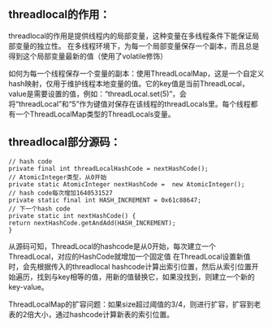 ## threadlocal的作用：    
threadlocal的作用是提供线程内的局部变量，这种变量在多线程条件下能保证局部变量的独立性。
在多线程环境下，为每一个局部变量保存一个副本，而且总是得到这个局部变量最新的值（使用了volatile修饰）

如何为每一个线程保存一个变量的副本：使用ThreadLocalMap，这是一个自定义hash映射，仅用于维护线程本地变量的值。它的key值是当前ThreadLocal，value是需要设置的值，例如：“threadLocal.set(5)”，会将“threadLocal”和“5”作为键值对保存在该线程的threadLocals里。每个线程都有一个ThreadLocalMap类型的ThreadLocals变量。


## threadlocal部分源码：
    
    // hash code
    private final int threadLocalHashCode = nextHashCode();
    // AtomicInteger类型，从0开始
    private static AtomicInteger nextHashCode =  new AtomicInteger();
    // hash code每次增加1640531527
    private static final int HASH_INCREMENT = 0x61c88647;
    // 下一个hash code
    private static int nextHashCode() {
    return nextHashCode.getAndAdd(HASH_INCREMENT);
    }
从源码可知，ThreadLocal的hashcode是从0开始，每次建立一个ThreadLocal，对应的HashCode就增加一个固定值
在ThreadLocal设置新值时，会先根据传入的threadlocal hashcode计算出索引位置，然后从索引位置开始遍历，找到与key相等的值，用新的值替换它，如果没找到，则建立一个新的key-value。

ThreadLocalMap的扩容问题：如果size超过阈值的3/4，则进行扩容，扩容到老表的2倍大小，通过hashcode计算新表的索引位置。